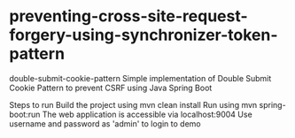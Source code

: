 # preventing-cross-site-request-forgery-using-synchronizer-token-pattern

double-submit-cookie-pattern
Simple implementation of Double Submit Cookie Pattern to prevent CSRF using Java Spring Boot

Steps to run
Build the project using mvn clean install
Run using mvn spring-boot:run
The web application is accessible via localhost:9004
Use username and password as 'admin' to login to demo
